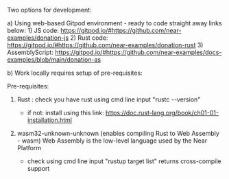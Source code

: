 Two options for development:

a) Using web-based Gitpod environment - ready to code straight away
    links below: 
    1) JS code: https://gitpod.io/#https://github.com/near-examples/donation-js
    2) Rust code: https://gitpod.io/#https://github.com/near-examples/donation-rust
    3) AssemblyScript: https://gitpod.io/#https://github.com/near-examples/docs-examples/blob/main/donation-as 

b) Work locally requires setup of pre-requisites:

Pre-requisites:

1) Rust : check you have rust using cmd line input "rustc --version"
    - if not: install using this link: https://doc.rust-lang.org/book/ch01-01-installation.html

2) wasm32-unknown-unknown (enables compiling Rust to Web Assembly - wasm)
    Web Assembly is the low-level language used by the Near Platform
    - check using cmd line input "rustup target list" returns cross-compile support 

   

